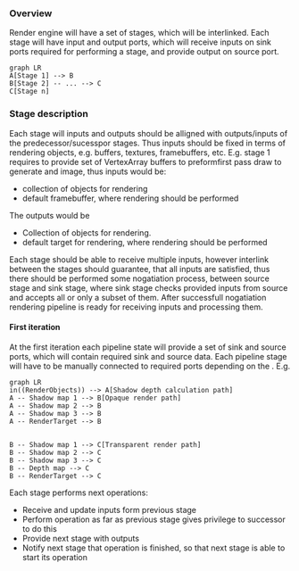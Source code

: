 ### Overview
Render engine will have a set of stages, which will be interlinked.
Each stage will have input and output ports, which will receive inputs on sink ports required for performing a stage, 
and provide output on source port.



```mermaid
graph LR
A[Stage 1] --> B
B[Stage 2] -- ... --> C
C[Stage n]
```
### Stage description
Each stage will inputs and outputs should be alligned with outputs/inputs of the predecessor/sucesspor stages.
Thus inputs should be fixed in terms of rendering objects, e.g. buffers, textures, framebuffers, etc.
E.g. stage 1 requires to provide set of VertexArray buffers to preformfirst pass draw to generate and image, thus inputs would be:
* collection of objects for rendering
* default framebuffer, where rendering should be performed

The outputs would be 
* Collection of objects for rendering.
* default target for rendering, where rendering should be performed

Each stage should be able to receive multiple inputs, however interlink between the stages should guarantee, that all inputs are satisfied, thus there should be performed some nogatiation process, between source stage and sink stage, where sink stage checks provided inputs from source and accepts all or only a subset of them.
After successfull nogatiation rendering pipeline is ready for receiving inputs and processing them.

#### First iteration

At the first iteration each pipeline state will provide a set of sink and source ports, which will contain required sink and source data.
Each pipeline stage will have to be manually connected to required ports depending on the .
E.g.
```mermaid
graph LR
in((RenderObjects)) --> A[Shadow depth calculation path]
A -- Shadow map 1 --> B[Opaque render path]
A -- Shadow map 2 --> B
A -- Shadow map 3 --> B
A -- RenderTarget --> B


B -- Shadow map 1 --> C[Transparent render path]
B -- Shadow map 2 --> C
B -- Shadow map 3 --> C
B -- Depth map --> C
B -- RenderTarget --> C
```
Each stage performs next operations:
* Receive and update inputs form previous stage
* Perform operation as far as previous stage gives privilege to successor to do this
* Provide next stage with outputs
* Notify next stage that operation is finished, so that next stage is able to start its operation

